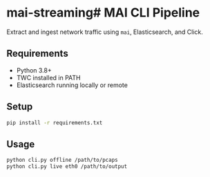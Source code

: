 # mai-streaming# MAI CLI Pipeline

Extract and ingest network traffic using `mai`, Elasticsearch, and Click.

## Requirements

- Python 3.8+
- TWC installed in PATH
- Elasticsearch running locally or remote

## Setup

```bash
pip install -r requirements.txt
```

## Usage

```bash
python cli.py offline /path/to/pcaps
python cli.py live eth0 /path/to/output

```
